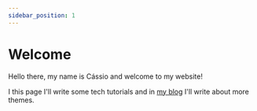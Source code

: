 ```yaml
---
sidebar_position: 1
---
```


# Welcome

Hello there, my name is Cássio and welcome to my website!

I this page I'll write some tech tutorials and in [my blog](/blog) I'll write about more themes.
